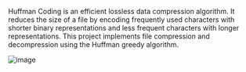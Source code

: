 Huffman Coding is an efficient lossless data compression algorithm. It reduces the size of a file by encoding frequently used characters with shorter binary representations and less frequent characters with longer representations. This project implements file compression and decompression using the Huffman greedy algorithm.


![image](https://github.com/user-attachments/assets/c05e3624-4a64-4481-b626-0951eacb89ea)
